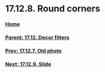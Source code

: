 # 17.12.8. Round corners

### [Home](./00-home.md)
### [Parent: 17.12. Decor filters](./17-12-00-decor-filters.md)
### [Prev: 17.12.7. Old photo](./17-12-07-old-photo.md)
### [Next: 17.12.9. Slide](./17-12-09-slide.md)
